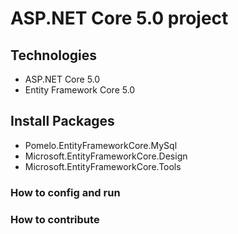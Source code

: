 ﻿# ASP.NET Core 5.0 project
## Technologies
- ASP.NET Core 5.0
- Entity Framework Core 5.0
## Install Packages
- Pomelo.EntityFrameworkCore.MySql
- Microsoft.EntityFrameworkCore.Design
- Microsoft.EntityFrameworkCore.Tools

### How to config and run
### How to contribute